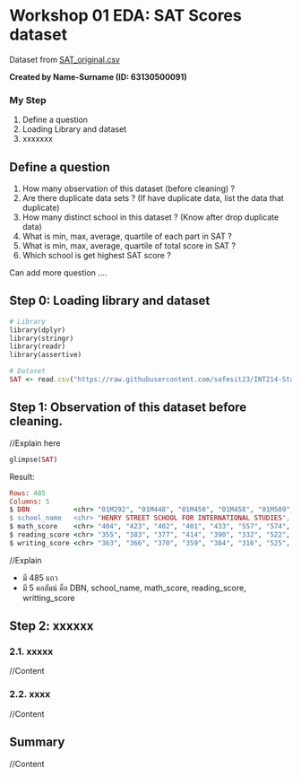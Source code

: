 # Workshop 01 EDA: SAT Scores dataset

Dataset from [SAT_original.csv](https://raw.githubusercontent.com/safesit23/INT214-Statistics/main/datasets/SAT_original.csv)

**Created by Name-Surname (ID: 63130500091)**

### My Step
1. Define a question
2. Loading Library and dataset
3. xxxxxxx

## Define a question

1. How many observation of this dataset (before cleaning) ?
2. Are there duplicate data sets ? (If have duplicate data, list the data that duplicate)
3. How many distinct school in this dataset ? (Know after drop duplicate data)
4. What is min, max, average, quartile of each part in SAT ?
5. What is min, max, average, quartile of total score in SAT ?
6. Which school is get highest SAT score ?

Can add more question ....

## Step 0: Loading library and dataset

``` ruby
# Library
library(dplyr)
library(stringr)
library(readr)
library(assertive)

# Dataset
SAT <- read.csv("https://raw.githubusercontent.com/safesit23/INT214-Statistics/main/datasets/SAT_original.csv")
```

## Step 1: Observation of this dataset before cleaning.

//Explain here

``` ruby
glimpse(SAT)
```

Result:

``` ruby
Rows: 485
Columns: 5
$ DBN           <chr> "01M292", "01M448", "01M450", "01M458", "01M509", "01M515", "~
$ school_name   <chr> "HENRY STREET SCHOOL FOR INTERNATIONAL STUDIES", "UNIVERSITY ~
$ math_score    <chr> "404", "423", "402", "401", "433", "557", "574", "418", "604"~
$ reading_score <chr> "355", "383", "377", "414", "390", "332", "522", "417", "624"~
$ writing_score <chr> "363", "366", "370", "359", "384", "316", "525", "411", "628"~
```

//Explain
- มี 485 แถว
- มี 5 คอลัมน์ คือ DBN, school_name, math_score, reading_score, writting_score

## Step 2: xxxxxx

### 2.1. xxxxx
//Content

### 2.2. xxxx
//Content

## Summary
//Content
